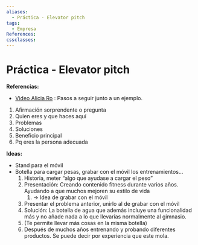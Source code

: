 ```yaml
---
aliases:
  - Práctica - Elevator pitch
tags:
  - Empresa
References: 
cssclasses:
---
```

# Práctica - Elevator pitch

**Referencias:**
+ [Video Alicia Ro](https://www.youtube.com/watch?v=uv357YzY7-k) : Pasos a seguir junto a un ejemplo.

1. Afirmación sorprendente o pregunta
2. Quien eres y que haces aquí 
3. Problemas
4. Soluciones 
5. Beneficio principal 
6. Pq eres la persona adecuada

**Ideas:**
+ Stand para el móvil
+ Botella para cargar pesas, grabar con el móvil los entrenamientos...
	1. Historia, meter “algo que ayudase a cargar el peso”
	2. Presentación:  Creando contenido fitness durante varios años. Ayudando a que muchos mejoren su estilo de vida
		1. → Idea de grabar con el móvil 
	3. Presentar el problema anterior, unirlo al de grabar con el móvil
	4. Solución: La botella de agua que además incluye una funcionalidad más y no añade nada a lo que llevarías normalmente al gimnasio. 
	5.  (Te permite llevar más cosas en la misma botella)
	6. Después de muchos años entrenando y probando diferentes productos. Se puede decir por experiencia que este mola. 

